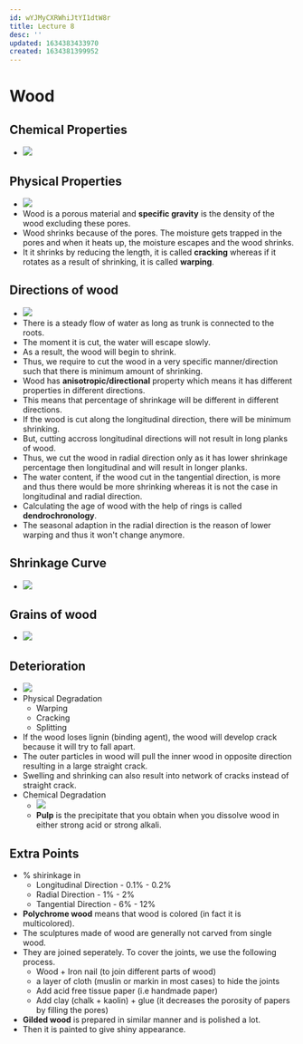 ```yaml
---
id: wYJMyCXRWhiJtYI1dtW8r
title: Lecture 8
desc: ''
updated: 1634383433970
created: 1634381399952
---
```


# Wood

## Chemical Properties
* ![](/assets/images/2021-10-16-16-24-44.png)

## Physical Properties
* ![](/assets/images/2021-10-16-16-25-06.png)
* Wood is a porous material and **specific gravity** is the density of the wood excluding these pores.
* Wood shrinks because of the pores. The moisture gets trapped in the pores and when it heats up, the moisture escapes and the wood shrinks.
* It it shrinks by reducing the length, it is called **cracking** whereas if it rotates as a result of shrinking, it is called **warping**.

## Directions of wood
* ![](/assets/images/2021-10-16-16-29-58.png)
* There is a steady flow of water as long as trunk is connected to the roots.
* The moment it is cut, the water will escape slowly.
* As a result, the wood will begin to shrink.
* Thus, we require to cut the wood in a very specific manner/direction such that there is minimum amount of shrinking.
* Wood has **anisotropic/directional** property which means it has different properties in different directions.
* This means that percentage of shrinkage will be different in different directions.
* If the wood is cut along the longitudinal direction, there will be minimum shrinking.
* But, cutting accross longitudinal directions will not result in long planks of wood.
* Thus, we cut the wood in radial direction only as it has lower shrinkage percentage then longitudinal and will result in longer planks.
* The water content, if the wood cut in the tangential direction, is more and thus there would be more shrinking whereas it is not the case in longitudinal and radial direction.
* Calculating the age of wood with the help of rings is called **dendrochronology**.
* The seasonal adaption in the radial direction is the reason of lower warping and thus it won't change anymore.

## Shrinkage Curve
* ![](/assets/images/2021-10-16-16-43-56.png)

## Grains of wood
* ![](/assets/images/2021-10-16-16-44-43.png)

## Deterioration
* ![](/assets/images/2021-10-16-16-52-12.png)
* Physical Degradation
    * Warping
    * Cracking
    * Splitting
* If the wood loses lignin (binding agent), the wood will develop crack because it will try to fall apart.
* The outer particles in wood will pull the inner wood in opposite direction resulting in a large straight crack.
* Swelling and shrinking can also result into network of cracks instead of straight crack.
* Chemical Degradation
    * ![](/assets/images/2021-10-16-16-58-26.png)
    * **Pulp** is the precipitate that you obtain when you dissolve wood in either strong acid or strong alkali.

## Extra Points
* % shirinkage in
    * Longitudinal Direction - 0.1% - 0.2%
    * Radial Direction - 1% - 2%
    * Tangential Direction - 6% - 12%
* **Polychrome wood** means that wood is colored (in fact it is multicolored).
* The sculptures made of wood are generally not carved from single wood.
* They are joined seperately. To cover the joints, we use the following process.
    * Wood + Iron nail (to join different parts of wood)
    * a layer of cloth (muslin or markin in most cases) to hide the joints
    * Add acid free tissue paper (i.e handmade paper)
    * Add clay (chalk + kaolin) + glue (it decreases the porosity of papers by filling the pores)
* **Gilded wood** is prepared in similar manner and is polished a lot.
* Then it is painted to give shiny appearance.